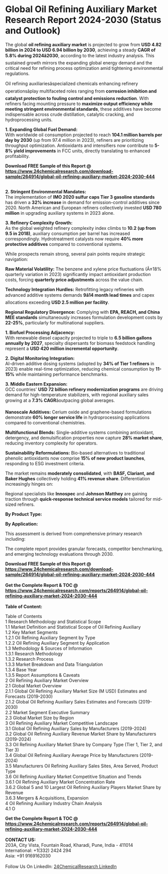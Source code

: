 <h1>Global Oil Refining Auxiliary Market Research Report 2024-2030 (Status and Outlook)</h1><p>The global <strong>oil refining auxiliary market</strong> is projected to grow from <strong>USD 4.82 billion in 2024 to USD 6.94 billion by 2030</strong>, achieving a steady <strong>CAGR of 5.8% during 2024â2030</strong>, according to the latest industry analysis. This sustained growth mirrors the expanding global energy demand and the critical need for refining process optimization amid tightening environmental regulations.</p><p>Oil refining auxiliariesâspecialized chemicals enhancing refinery operationsâplay multifaceted roles ranging from <strong>corrosion inhibition and catalyst protection to fouling control and emissions reduction</strong>. With refiners facing mounting pressure to <strong>maximize output efficiency while meeting stringent environmental standards</strong>, these additives have become indispensable across crude distillation, catalytic cracking, and hydroprocessing units.</p><p><strong>1. Expanding Global Fuel Demand:</strong><br>
With worldwide oil consumption projected to reach <strong>104.1 million barrels per day by 2030</strong> (up from 97.4 million in 2023), refiners are prioritizing throughput optimization. Antioxidants and intensifiers now contribute to <strong>5-8% yield improvements</strong> in FCC units, directly translating to enhanced profitability.</p><div><b>Download FREE Sample of this Report @ 
            <a href="https://www.24chemicalresearch.com/download-sample/264914/global-oil-refining-auxiliary-market-2024-2030-444">
            https://www.24chemicalresearch.com/download-sample/264914/global-oil-refining-auxiliary-market-2024-2030-444</a></b></div><br><p><strong>2. Stringent Environmental Mandates:</strong><br>
The implementation of <strong>IMO 2020 sulfur caps Tier 3 gasoline standards</strong> has driven a <strong>32% increase</strong> in demand for emission-control additives since 2020. North American and European refiners collectively invested <strong>USD 780 million</strong> in upgrading auxiliary systems in 2023 alone.</p><p><strong>3. Refinery Complexity Growth:</strong><br>
As the global weighted refinery complexity index climbs to <strong>10.2 (up from 9.5 in 2018)</strong>, auxiliary consumption per barrel has increased correspondingly. Hydrotreatment catalysts now require <strong>40% more protective additives</strong> compared to conventional systems.</p><p>While prospects remain strong, several pain points require strategic navigation:</p><p><strong>Raw Material Volatility:</strong> The benzene and xylene price fluctuations (Â±18% quarterly variation in 2023) significantly impact antioxidant production costs, forcing <strong>quarterly price adjustments</strong> across the value chain.</p><p><strong>Technology Integration Hurdles:</strong> Retrofitting legacy refineries with advanced additive systems demands <strong>9â14 month lead times</strong> and capex allocations exceeding <strong>USD 2.5 million per facility</strong>.</p><p><strong>Regional Regulatory Divergence:</strong> Complying with <strong>EPA, REACH, and China MEE standards</strong> simultaneously increases formulation development costs by <strong>22-25%</strong>, particularly for multinational suppliers.</p><p><strong>1. Biofuel Processing Adjacency:</strong><br>
With renewable diesel capacity projected to triple to <strong>6.5 billion gallons annually by 2027</strong>, specialty dispersants for biomass feedstock handling represent a <strong>USD 420 million incremental opportunity</strong>.</p><p><strong>2. Digital Monitoring Integration:</strong><br>
AI-driven additive dosing systems (adopted by <strong>34% of Tier 1 refiners</strong> in 2023) enable real-time optimization, reducing chemical consumption by <strong>11-15%</strong> while maintaining performance benchmarks.</p><p><strong>3. Middle Eastern Expansion:</strong><br>
GCC countries' <strong>USD 72 billion refinery modernization programs</strong> are driving demand for high-temperature stabilizers, with regional auxiliary sales growing at a <strong>7.3% CAGR</strong>âoutpacing global averages.</p><p><strong>Nanoscale Additives:</strong> Cerium oxide and graphene-based formulations demonstrate <strong>60% longer service life</strong> in hydroprocessing applications compared to conventional chemistries.</p><p><strong>Multifunctional Blends:</strong> Single-additive systems combining antioxidant, detergency, and demulsification properties now capture <strong>28% market share</strong>, reducing inventory complexity for operators.</p><p><strong>Sustainability Reformulations:</strong> Bio-based alternatives to traditional phenolic antioxidants now comprise <strong>15% of new product launches</strong>, responding to ESG investment criteria.</p><p>The market remains <strong>moderately consolidated</strong>, with <strong>BASF, Clariant, and Baker Hughes</strong> collectively holding <strong>41% revenue share</strong>. Differentiation increasingly hinges on:</p><p>Regional specialists like <strong>Innospec</strong> and <strong>Johnson Matthey</strong> are gaining traction through <strong>quick-response technical service models</strong> tailored for mid-sized refiners.</p><p><strong>By Product Type:</strong></p><p><strong>By Application:</strong></p><p>This assessment is derived from comprehensive primary research including:</p><p>The complete report provides granular forecasts, competitor benchmarking, and emerging technology evaluations through 2030.</p><div><b>Download FREE Sample of this Report @ 
            <a href="https://www.24chemicalresearch.com/download-sample/264914/global-oil-refining-auxiliary-market-2024-2030-444">
            https://www.24chemicalresearch.com/download-sample/264914/global-oil-refining-auxiliary-market-2024-2030-444</a></b></div><br><div><b>Get the Complete Report & TOC @ 
            <a href="https://www.24chemicalresearch.com/reports/264914/global-oil-refining-auxiliary-market-2024-2030-444">
            https://www.24chemicalresearch.com/reports/264914/global-oil-refining-auxiliary-market-2024-2030-444</a></b></div><br>
            <b>Table of Content:</b><p>Table of Contents<br />
1 Research Methodology and Statistical Scope<br />
1.1 Market Definition and Statistical Scope of Oil Refining Auxiliary<br />
1.2 Key Market Segments<br />
1.2.1 Oil Refining Auxiliary Segment by Type<br />
1.2.2 Oil Refining Auxiliary Segment by Application<br />
1.3 Methodology & Sources of Information<br />
1.3.1 Research Methodology<br />
1.3.2 Research Process<br />
1.3.3 Market Breakdown and Data Triangulation<br />
1.3.4 Base Year<br />
1.3.5 Report Assumptions & Caveats<br />
2 Oil Refining Auxiliary Market Overview<br />
2.1 Global Market Overview<br />
2.1.1 Global Oil Refining Auxiliary Market Size (M USD) Estimates and Forecasts (2019-2030)<br />
2.1.2 Global Oil Refining Auxiliary Sales Estimates and Forecasts (2019-2030)<br />
2.2 Market Segment Executive Summary<br />
2.3 Global Market Size by Region<br />
3 Oil Refining Auxiliary Market Competitive Landscape<br />
3.1 Global Oil Refining Auxiliary Sales by Manufacturers (2019-2024)<br />
3.2 Global Oil Refining Auxiliary Revenue Market Share by Manufacturers (2019-2024)<br />
3.3 Oil Refining Auxiliary Market Share by Company Type (Tier 1, Tier 2, and Tier 3)<br />
3.4 Global Oil Refining Auxiliary Average Price by Manufacturers (2019-2024)<br />
3.5 Manufacturers Oil Refining Auxiliary Sales Sites, Area Served, Product Type<br />
3.6 Oil Refining Auxiliary Market Competitive Situation and Trends<br />
3.6.1 Oil Refining Auxiliary Market Concentration Rate<br />
3.6.2 Global 5 and 10 Largest Oil Refining Auxiliary Players Market Share by Revenue<br />
3.6.3 Mergers & Acquisitions, Expansion<br />
4 Oil Refining Auxiliary Industry Chain Analysis<br />
4.1 O</p><div><b>Get the Complete Report & TOC @ 
            <a href="https://www.24chemicalresearch.com/reports/264914/global-oil-refining-auxiliary-market-2024-2030-444">
            https://www.24chemicalresearch.com/reports/264914/global-oil-refining-auxiliary-market-2024-2030-444</a></b></div><br><b>CONTACT US:</b><br>
            203A, City Vista, Fountain Road, Kharadi, Pune, India - 411014<br>
            International: +1(332) 2424 294<br>
            Asia: +91 9169162030 <br><br>
            Follow Us On LinkedIn: <a href="https://www.linkedin.com/company/24chemicalresearch/">24ChemicalResearch LinkedIn</a>